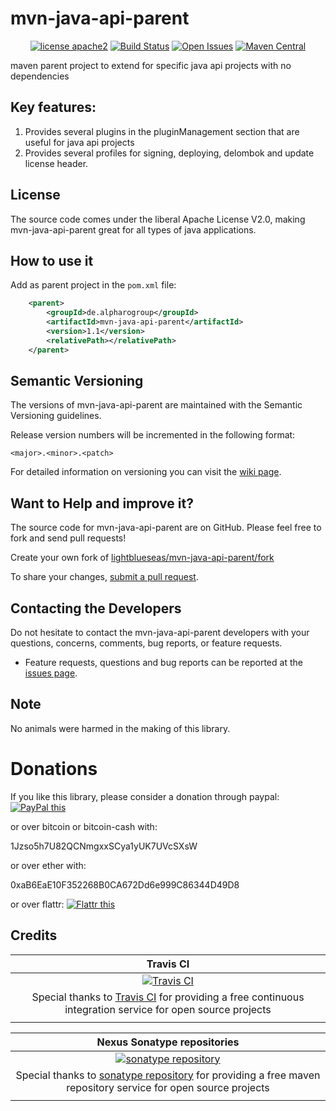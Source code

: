 # mvn-java-api-parent


<div align="center">

[![license apache2](https://img.shields.io/badge/license-apache2-blue.svg)](http://www.apache.org/licenses/LICENSE-2.0)
[![Build Status](https://travis-ci.org/lightblueseas/mvn-java-api-parent.svg?branch=master)](https://travis-ci.org/lightblueseas/mvn-java-api-parent)
[![Open Issues](https://img.shields.io/github/issues/lightblueseas/mvn-java-api-parent.svg?style=flat)](https://github.com/lightblueseas/mvn-java-api-parent/issues) 
[![Maven Central](https://maven-badges.herokuapp.com/maven-central/de.alpharogroup/mvn-java-api-parent/badge.svg)](https://maven-badges.herokuapp.com/maven-central/de.alpharogroup/mvn-java-api-parent)

</div>

maven parent project to extend for specific java api projects with no dependencies

## Key features:

1. Provides several plugins in the pluginManagement section that are useful for java api projects
3. Provides several profiles for signing, deploying, delombok and update license header.

## License

The source code comes under the liberal Apache License V2.0, making mvn-java-api-parent great for all types of java applications.

## How to use it

Add as parent project in the `pom.xml` file:
```xml
	<parent>
		<groupId>de.alpharogroup</groupId>
		<artifactId>mvn-java-api-parent</artifactId>
		<version>1.1</version>
		<relativePath></relativePath>
	</parent>	
```

## Semantic Versioning

The versions of mvn-java-api-parent are maintained with the Semantic Versioning guidelines.

Release version numbers will be incremented in the following format:

`<major>.<minor>.<patch>`

For detailed information on versioning you can visit the [wiki page](https://github.com/lightblueseas/mvn-parent-projects/wiki/Semantic-Versioning).
	

## Want to Help and improve it? ###

The source code for mvn-java-api-parent are on GitHub. Please feel free to fork and send pull requests!

Create your own fork of [lightblueseas/mvn-java-api-parent/fork](https://github.com/lightblueseas/mvn-java-api-parent/fork)

To share your changes, [submit a pull request](https://github.com/lightblueseas/mvn-java-api-parent/pull/new/develop).

## Contacting the Developers

Do not hesitate to contact the mvn-java-api-parent developers with your questions, concerns, comments, bug reports, or feature requests.
- Feature requests, questions and bug reports can be reported at the [issues page](https://github.com/lightblueseas/mvn-java-api-parent/issues).

## Note

No animals were harmed in the making of this library.

# Donations

If you like this library, please consider a donation through paypal: <a href="https://www.paypal.com/cgi-bin/webscr?cmd=_s-xclick&hosted_button_id=B37J9DZF6G9ZC" target="_blank">
<img src="https://www.paypalobjects.com/en_US/GB/i/btn/btn_donateCC_LG.gif" alt="PayPal this" title="PayPal – The safer, easier way to pay online!" border="0" />
</a>

or over bitcoin or bitcoin-cash with:

1Jzso5h7U82QCNmgxxSCya1yUK7UVcSXsW

or over ether with:

0xaB6EaE10F352268B0CA672Dd6e999C86344D49D8

or over flattr: <a href="https://flattr.com/submit/auto?fid=r7vp62&url=https%3A%2F%2Fgithub.com%2Flightblueseas%2Fmvn-java-api-parent" target="_blank">
<img src="http://button.flattr.com/flattr-badge-large.png" alt="Flattr this" title="Flattr this" border="0">
</a>

## Credits

|**Travis CI**|
|     :---:      |
|[![Travis CI](https://travis-ci.com/images/logos/TravisCI-Full-Color.png)](https://coveralls.io/github/lightblueseas/mvn-java-api-parent?branch=master)|
|Special thanks to [Travis CI](https://travis-ci.org) for providing a free continuous integration service for open source projects|
|     <img width=1000/>     |

|**Nexus Sonatype repositories**|
|     :---:      |
|[![sonatype repository](https://img.shields.io/nexus/r/https/oss.sonatype.org/de.alpharogroup/mvn-java-api-parent.svg?style=for-the-badge)](https://oss.sonatype.org/index.html#nexus-search;gav~de.alpharogroup~mvn-java-api-parent~~~)|
|Special thanks to [sonatype repository](https://www.sonatype.com) for providing a free maven repository service for open source projects|
|     <img width=1000/>     |


